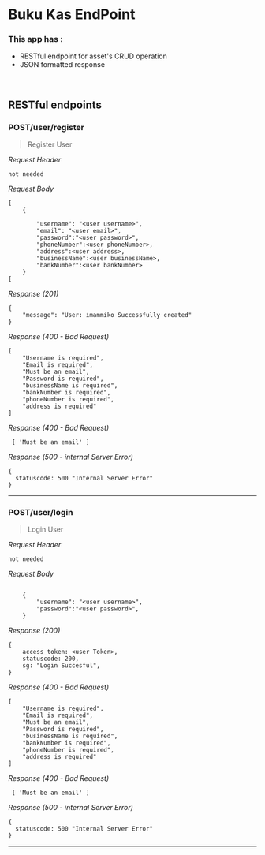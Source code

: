 # Buku Kas EndPoint

### This app has :

- RESTful endpoint for asset's CRUD operation
- JSON formatted response

&nbsp;

## RESTful endpoints

### POST/user/register

> Register User

_Request Header_

```
not needed

```

_Request Body_

```
[
    {

        "username": "<user username>",
        "email": "<user email>",
        "password":"<user password>",
        "phoneNumber":<user phoneNumber>,
        "address":<user address>,
        "businessName":<user businessName>,
        "bankNumber":<user bankNumber>
    }
[
```

_Response (201)_

```
{
    "message": "User: imammiko Successfully created"
}
```

_Response (400 - Bad Request)_

```
[
    "Username is required",
    "Email is required",
    "Must be an email",
    "Password is required",
    "businessName is required",
    "bankNumber is required",
    "phoneNumber is required",
    "address is required"
]
```

_Response (400 - Bad Request)_

```
 [ 'Must be an email' ]
```

_Response (500 - internal Server Error)_

```
{
  statuscode: 500 "Internal Server Error"
}
```

---

### POST/user/login

> Login User

_Request Header_

```
not needed

```

_Request Body_

```

    {
        "username": "<user username>",
        "password":"<user password>",
    }

```

_Response (200)_

```
{
    access_token: <user Token>,
	statuscode: 200,
	sg: "Login Succesful",
}
```

_Response (400 - Bad Request)_

```
[
    "Username is required",
    "Email is required",
    "Must be an email",
    "Password is required",
    "businessName is required",
    "bankNumber is required",
    "phoneNumber is required",
    "address is required"
]
```

_Response (400 - Bad Request)_

```
 [ 'Must be an email' ]
```

_Response (500 - internal Server Error)_

```
{
  statuscode: 500 "Internal Server Error"
}
```

---
